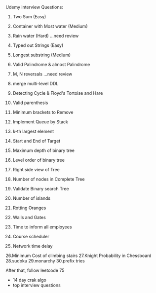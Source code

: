 Udemy interview Questions:

1. Two Sum  (Easy)
2. Container with Most water (Medium)
3. Rain water (Hard)  ...need review
4. Typed out Strings (Easy)
5. Longest substring (Medium)
6. Valid Palindrome & almost Palindrome

7. M, N reversals ...need review
8. merge multi-level DDL
9. Detecting Cycle & Floyd's Tortoise and Hare
10. Valid parenthesis
11. Minimum brackets to Remove
12. Implement Queue by Stack
13. k-th largest element

14. Start and End of Target
15. Maximum depth of binary tree
16. Level order of binary tree
17. Right side view of Tree
18. Number of nodes in Complete Tree
19. Validate Binary search Tree

20. Number of islands
21. Rotting Oranges
22. Walls and Gates
23. Time to inform all employees
24. Course scheduler
25. Network time delay

26.Minimum Cost of climbing stairs
27.Knight Probability in Chessboard
28.sudoku
29.monarchy
30.prefix tries



After that, 
follow leetcode 75
+ 14 day crak algo
+ top interview questions